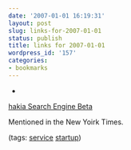 ```yaml
---
date: '2007-01-01 16:19:31'
layout: post
slug: links-for-2007-01-01
status: publish
title: links for 2007-01-01
wordpress_id: '157'
categories:
- bookmarks
---
```



	
  *
		

[hakia Search Engine Beta](http://www.hakia.com/)


		

Mentioned in the New Yoirk Times.


		

(tags: [service](http://del.icio.us/eob/service) [startup](http://del.icio.us/eob/startup))


	




